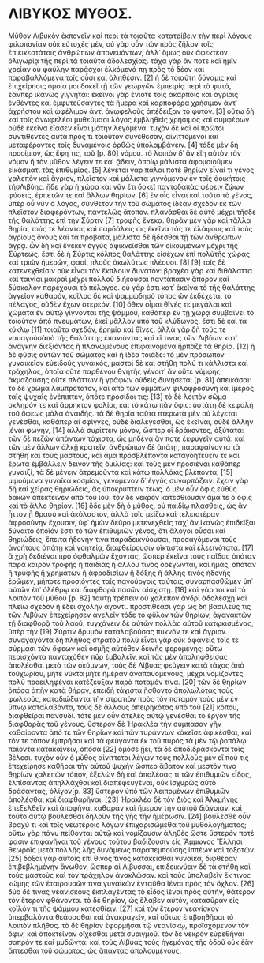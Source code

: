 # ΛΙΒΥΚΟΣ ΜΥΘΟΣ.
Μῦθον Λιβυκὸν ἐκπονεῖν καὶ περὶ τὰ τοιαῦτα κατατρίβειν τὴν περὶ λόγους 
φιλοπονίαν οὐκ εὐτυχὲς μέν, οὐ γὰρ οὖν τῶν πρὸς ζῆλον τοῖς ἐπιεικεστάτοις 
ἀνθρώπων ἀπονευόντων, ἀλλ᾽ ὅμως οὐκ ἀφεκτέον ὀλιγωρίᾳ τῆς περὶ τὰ τοιαῦτα 
ἀδολεσχίας. τάχα γὰρ ἄν ποτε καὶ ἡμῖν χρείαν οὐ φαύλην παράσχοι ἑλκόμενά πῃ 
πρὸς τὸ δέον καὶ παραβαλλόμενα τοῖς οὖσι καὶ ἀληθέσιν. [2] ἡ δὲ τοιαύτη 
δύναμις καὶ ἐπιχείρησις ὁμοία μοι δοκεῖ τῇ τῶν γεωργῶν ἐμπειρίᾳ περὶ τὰ φυτά, 
ἐάνπερ ἱκανῶς γίγνηται: ἐκεῖνοι γὰρ ἐνίοτε τοῖς ἀκάρποις καὶ ἀγρίοις ἐνθέντες 
καὶ ἐμφυτεύσαντες τὰ ἥμερα καὶ καρποφόρα χρήσιμον ἀντ᾽ ἀχρήστου καὶ ὠφέλιμον 
ἀντὶ ἀνωφελοῦς ἀπέδειξαν τὸ φυτόν. [3] οὕτω δὴ καὶ τοῖς ἀνωφελέσι μυθεύμασι 
λόγος ἐμβληθεὶς χρήσιμος καὶ συμφέρων οὐδὲ ἐκεῖνα εἴασεν εἶναι μάτην λεγόμενα. 
τυχὸν δὲ καὶ οἱ πρῶτοι συντιθέντες αὐτὰ πρός τι τοιοῦτον συνέθεσαν, 
αἰνιττόμενοι καὶ μεταφέροντες τοῖς δυναμένοις ὀρθῶς ὑπολαμβάνειν. [4] τόδε μὲν 
δὴ προοίμιον, ὡς ἔφη τις, τοῦ [p. 80] νόμου. τὸ λοιπὸν δ᾽ ἂν εἴη αὐτὸν τὸν 
νόμον ἢ τὸν μῦθον λέγειν τε καὶ ᾄδειν, ὁποίῳ μάλιστα ἀφομοιοῦμεν εἰκάσματι τὰς 
ἐπιθυμίας. [5] λέγεται γὰρ πάλαι ποτὲ θηρίων εἶναί τι γένος χαλεπὸν καὶ 
ἄγριον, πλεῖστον καὶ μάλιστα γιγνόμενον ἐν τοῖς ἀοικήτοις τῆσΛιβύης. ἥδε γὰρ ἡ 
χώρα καὶ νῦν ἔτι δοκεῖ παντοδαπὰς φέρειν ζῴων φύσεις, ἑρπετῶν τε καὶ ἄλλων 
θηρίων. [6] ἐν οἷς εἶναι καὶ τοῦτο τὸ γένος, ὑπὲρ οὗ νῦν ὁ λόγος, σύνθετον τὴν 
τοῦ σώματος ἰδέαν σχεδὸν ἐκ τῶν πλεῖστον διαφερόντων, παντελῶς ἄτοπον. 
πλανᾶσθαι δὲ αὐτὸ μέχρι τῆσδε τῆς θαλάττης ἐπὶ τὴν Σύρτιν [7] τροφῆς ἕνεκα. 
θηρᾶν μὲν γὰρ καὶ τἄλλα θηρία, τούς τε λέοντας καὶ παρδάλεις ὡς ἐκεῖνα τάς τε 
ἐλάφους καὶ τοὺς ἀγρίους ὄνους καὶ τὰ πρόβατα, μάλιστα δὲ ἥδεσθαι τῇ τῶν 
ἀνθρώπων ἄγρᾳ. ὧν δὴ καὶ ἕνεκεν ἐγγὺς ἀφικνεῖσθαι τῶν οἰκουμένων μέχρι τῆς 
Σύρτεως. ἔστι δὲ ἡ Σύρτις κόλπος θαλάττης εἰσέχων ἐπὶ πολὺτῆς χώρας καὶ τριῶν 
ἡμερῶν, φασί, πλοῦς ἀκωλύτως πλέουσι. [8] [9] τοῖς δὲ κατενεχθεῖσιν οὐκ εἶναι 
τὸν ἔκπλουν δυνατόν: βραχέα γὰρ καὶ διθάλαττα καὶ ταινίαι μακραὶ μέχρι πολλοῦ 
διήκουσαι παντάπασιν ἄπορον καὶ δύσκολον παρέχουσι τὸ πέλαγος. οὐ γάρ ἐστι 
κατ᾽ ἐκεῖνα τὸ τῆς θαλάττης ἀγγεῖον καθαρόν, κοῖλος δὲ καὶ ψαμμώδησὁ τόπος ὢν 
ἐκδέχεται τὸ πέλαγος, οὐδὲν ἔχων στερεόν. [10] ὅθεν οἶμαι θῖνές τε μεγάλαι καὶ 
χώματα ἐν αὐτῷ γίγνονται τῆς ψάμμου, καθάπερ ἐν τῇ χώρᾳ συμβαίνει τὸ τοιοῦτον 
ἀπὸ πνευμάτων, ἐκεῖ μᾶλλον ὑπὸ τοῦ κλύδωνος. ἔστι δὲ καὶ τὰ κύκλῳ [11] τοιαῦτα 
σχεδόν, ἐρημία καὶ θῖνες. ἀλλὰ γὰρ δὴ τούς τε ναυαγοὺσἀπὸ τῆς θαλάττης 
ἐπανιόντας καὶ εἴ τινας τῶν Λιβύων κατ᾽ ἀνάγκην διεξιόντας ἢ πλανωμένους 
ἐπιφαινόμενα ἥρπαζε τὰ θηρία. [12] ἡ δὲ φύσις αὐτῶν τοῦ σώματος καὶ ἡ ἰδέα 
τοιάδε: τὸ μὲν πρόσωπον γυναικεῖον εὐειδοῦς γυναικός, μαστοὶ δὲ καὶ στήθη πολύ 
τι κάλλιστα καὶ τράχηλος, ὁποῖα οὔτε παρθένου θνητῆς γένοιτ᾽ ἂν οὔτε νύμφης 
ἀκμαζούσης οὔτε πλάττων ἢ γράφων οὐδεὶς δυνήσεται [p. 81] ἀπεικάσαι: τὸ δὲ 
χρῶμα λαμπρότατον, καὶ ἀπὸ τῶν ὀμμάτων φιλοφροσύνη καὶ ἵμερος ταῖς ψυχαῖς 
ἐνέπιπτεν, ὁπότε προσίδοι τις: [13] τὸ δὲ λοιπὸν σῶμα σκληρόν τε καὶ ἄρρηκτον 
φολίσι, καὶ τὸ κάτω πᾶν ὄφις: ὑστάτη δὲ κεφαλὴ τοῦ ὄφεως μάλα ἀναιδής. τὰ δὲ 
θηρία ταῦτα πτερωτὰ μὲν οὐ λέγεται γενέσθαι, καθάπερ αἱ σφίγγες, οὐδὲ 
διαλέγεσθαι, ὡς ἐκεῖναι, οὐδὲ ἄλλην ἱέναι φωνήν, [14] ἀλλὰ συρίττειν μόνον, 
ὥσπερ οἱ δράκοντες, ὀξύτατα: τῶν δὲ πεζῶν ἁπάντων τάχιστα, ὡς μηδένα ἄν ποτε 
ἐκφυγεῖν αὐτά: καὶ τῶν μὲν ἄλλων ἀλκῇ κρατεῖν, ἀνθρώπων δὲ ἀπάτῃ, παραφαίνοντα 
τὰ στήθη καὶ τοὺς μαστούς, καὶ ἅμα προσβλέποντα καταγοητεύειν τε καὶ ἔρωτα 
ἐμβάλλειν δεινὸν τῆς ὁμιλίας: καὶ τοὺς μὲν προσιέναι καθάπερ γυναιξί, τὰ δὲ 
μένειν ἀτρεμοῦντα καὶ κάτω πολλάκις βλέποντα, [15] μιμούμενα γυναῖκα κοσμίαν, 
γενόμενον δ᾽ ἐγγὺς συναρπάζειν: ἔχειν γὰρ δὴ καὶ χεῖρας θηριώδεις, ἃς 
ὑποκρύπτειν τέως. ὁ μὲν οὖν ὄφις εὐθὺς δακὼν ἀπέκτεινεν ἀπὸ τοῦ ἰοῦ: τὸν δὲ 
νεκρὸν κατεσθίουσιν ἅμα τε ὁ ὄφις καὶ τὸ ἄλλο θηρίον. [16] ὅδε μὲν δὴ ὁ μῦθος, 
οὐ παιδίῳ πλασθείς, ὡς ἂν ἧττον ᾖ θρασὺ καὶ ἀκόλαστον, ἀλλὰ τοῖς μείζω καὶ 
τελειοτέραν ἀφροσύνην ἔχουσιν, ὑφ᾽ ἡμῶν δεῦρο μετενεχθεὶς τάχ᾽ ἂν ἱκανῶς 
ἐπιδεῖξαι δύναιτο ὁποῖόν ἐστι τὸ τῶν ἐπιθυμιῶν γένος, ὅτι ἄλογοι οὖσαι καὶ 
θηριώδεις, ἔπειτα ἡδονήν τινα παραδεικνύουσαι, προσαγόμεναι τοὺς ἀνοήτους 
ἀπάτῃ καὶ γοητείᾳ, διαφθείρουσιν οἴκτιστα καὶ ἐλεεινότατα. [17] ἃ χρὴ δεδιέναι 
πρὸ ὀφθαλμῶν ἔχοντας, ὥσπερ ἐκεῖνα τοὺς παῖδας ὁπόταν παρὰ καιρὸν τροφῆς ἢ 
παιδιᾶς ἢ ἄλλου τινὸς ὀρέγωνται, καὶ ἡμᾶς, ὁπόταν ἢ τρυφῆς ἢ χρημάτων ἢ 
ἀφροδισίων ἢ δόξης ἢ ἄλλης τινὸς ἡδονῆς ἐρῶμεν, μήποτε προσιόντες ταῖς 
πανούργοις ταύταις συναρπασθῶμεν ὑπ᾽ αὐτῶν ἐπ᾽ ὀλέθρῳ καὶ διαφθορᾷ πασῶν 
αἰσχίστῃ. [18] καὶ γάρ τοι καὶ τὸ λοιπὸν τοῦ μύθου [p. 82] ταύτῃ τρέπειν οὐ 
χαλεπὸν ἀνδρὶ ἀδολέσχῃ καὶ πλείω σχεδὸν ἢ ἔδει σχολὴν ἄγοντι. προστιθέασι γὰρ 
ὡς δὴ βασιλεύς τις τῶν Λιβύων ἐπεχείρησεν ἀνελεῖν τόδε τὸ φῦλον τῶν θηρίων, 
ἀγανακτῶν τῇ διαφθορᾷ τοῦ λαοῦ. τυγχάνειν δὲ αὐτῶν πολλὰς αὐτοῦ κατῳκισμένας, 
ὑπὲρ τὴν [19] Σύρτιν δρυμὸν καταλαβούσας πυκνόν τε καὶ ἄγριον. συναγαγόντα δὴ 
πλῆθος στρατοῦ πολύ εἶναι γὰρ οὐκ ἀφανεῖς τοῖς τε σύρμασι τῶν ὄφεων καὶ ὀσμῆς 
αὐτόθεν δεινῆς φερομένης: οὕτω περισχόντα πανταχόθεν πῦρ ἐμβαλεῖν, καὶ τὰς μὲν 
ἀποληφθείσας ἀπολέσθαι μετὰ τῶν σκύμνων, τοὺς δὲ Λίβυας φεύγειν κατὰ τάχος ἀπὸ 
τοῦχωρίου, μήτε νύκτα μήτε ἡμέραν ἀναπαυομένους, μέχρι νομίζοντες πολὺ 
προειληφέναι κατέζευξαν παρὰ ποταμόν τινα. [20] τῶν δὲ θηρίων ὁπόσα ἀπῆν κατὰ 
θήραν, ἐπειδὴ τάχιστα ᾔσθοντο ἀπολωλότας τοὺς φωλεούς, καταδιώξαντα τὴν 
στρατιὰν πρὸς τὸν ποταμὸν τοὺς μὲν ἐν ὕπνῳ καταλαβόντα, τοὺς δὲ ἄλλους 
ἀπειρηκότας ὑπὸ τοῦ [21] κόπου, διαφθεῖραι πανσυδί. τότε μὲν οὖν ἀτελὲς αὐτῷ 
γενέσθαι τὸ ἔργον τῆς διαφθορᾶς τοῦ γένους. ὕστερον δὲ Ἡρακλέα τὴν σύμπασαν 
γῆν καθαίροντα ἀπό τε τῶν θηρίων καὶ τῶν τυράννων κἀκεῖσε ἀφικέσθαι, καὶ τόν 
τε τόπον ἐμπρῆσαι καὶ τὰ φεύγοντα ἐκ τοῦ πυρὸς τὰ μὲν τῷ ῥοπάλῳ παίοντα 
κατακαίνειν, ὁπόσα [22] ὁμόσε ᾔει, τὰ δὲ ἀποδιδράσκοντα τοῖς βέλεσι. τυχὸν οὖν 
ὁ μῦθος αἰνίττεται λέγων τοὺς πολλοὺς μὲν εἴ πού τις ἐπεχείρησε καθῆραι τὴν 
αὑτοῦ ψυχὴν ὥσπερ ἄβατον καὶ μεστόν τινα θηρίων χαλεπῶν τόπον, ἐξελὼν δὴ καὶ 
ἀπολέσας τι τῶν ἐπιθυμιῶν εἶδος, ἐλπίσαντας ἀπηλλάχθαι καὶ διαπεφευγέναι, οὐκ 
ἰσχυρῶς αὐτὸ δράσαντας, ὀλίγον[p. 83] ὕστερον ὑπὸ τῶν λειπομένων ἐπιθυμιῶν 
ἀπολέσθαι καὶ διαφθαρῆναι. [23] Ἡρακλέα δὲ τὸν Διὸς καὶ Ἀλκμήνης ἐπεξελθεῖν 
καὶ ἀποφῆναι καθαρὰν καὶ ἥμερον τὴν αὑτοῦ διάνοιαν. καὶ τοῦτο αὐτῷ βούλεσθαι 
δηλοῦν τῆς γῆς τὴν ἡμέρωσιν. [24] βούλεσθε οὖν βραχύ τι καὶ τοῖς νεωτέροις 
λόγων ἐπιχαρισώμεθα τοῦ μυθολογήματος; οὕτω γὰρ πάνυ πείθονται αὐτῷ καὶ 
νομίζουσιν ἀληθὲς ὥστε ὕστερόν ποτέ φασιν ἐπιφανῆναι τοῦ γένους τούτου 
βαδίζουσιν εἰς Ἄμμωνος Ἕλλησι θεωροῖς μετὰ πολλῆς λῆς δυνάμεως παραπεμπούσης 
ἱππέων καὶ τοξοτῶν. [25] δόξαι γὰρ αὐτοῖς ἐπὶ θινός τινος κατακεῖσθαι γυναῖκα, 
διφθέραν ἐπιβεβλημένην ἄνωθεν, ὥσπερ αἱ Λίβυσσαι, ἐπιδεικνύειν δὲ τὰ στήθη καὶ 
τοὺς μαστοὺς καὶ τὸν τράχηλον ἀνακλῶσαν. καὶ τοὺς ὑπολαβεῖν ἔκ τινος κώμης τῶν 
ἑταιρουσῶν τινα γυναικῶν ἐνταῦθα ἰέναι πρὸς τὸν ὄχλον. [26] δύο δέ τινας 
νεανίσκους ἐκπλαγέντας τὸ εἶδος ἰέναι πρὸς αὐτήν, θάτερον τὸν ἕτερον φθάνοντα. 
τὸ δὲ θηρίον, ὡς ἔλαβεν αὐτόν, κατασῦραν εἰς κοῖλόν τι τῆς ψάμμου κατεσθίειν. 
[27] καὶ τὸν ἕτερον νεανίσκον ὑπερβαλόντα θεάσασθαι καὶ ἀνακραγεῖν, καὶ οὕτως 
ἐπιβοηθῆσαι τὸ λοιπὸν πλῆθος. τὸ δὲ θηρίον ἐφορμῆσαι τῷ νεανίσκῳ, προϊσχόμενον 
τὸν ὄφιν, καὶ ἀποκτεῖναν οἴχεσθαι μετὰ συριγμοῦ. τὸν δὲ νεκρὸν εὑρεθῆναι 
σαπρόν τε καὶ μυδῶντα: καὶ τοὺς Λίβυας τοὺς ἡγεμόνας τῆς ὁδοῦ οὐκ ἐᾶν ἅπτεσθαι 
τοῦ σώματος, ὡς ἅπαντας ἀπολουμένους.
